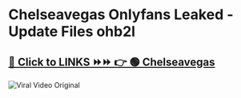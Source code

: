 
 # Chelseavegas Onlyfans Leaked - Update Files ohb2l

## <h2><a href="https://clipsfans.com/Chelseavegas&ref=git">🔗 Click to LINKS ⏩⏩ 👉 🟢 Chelseavegas </a></h2>

<a href="https://clipsfans.com/Chelseavegas&ref=git" rel="nofollow" data-target="animated-image.originalLink"><img src="https://i.ibb.co.com/xMMVF88/686577567.gif" alt="Viral Video Original" style="max-width: 100%; display: inline-block;" data-target="animated-image.originalImage"></a>

